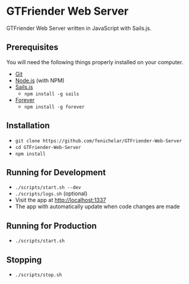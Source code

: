 # GTFriender Web Server

GTFriender Web Server written in JavaScript with Sails.js.

## Prerequisites

You will need the following things properly installed on your computer.

* [Git](http://git-scm.com/)
* [Node.js](http://nodejs.org/) (with NPM)
* [Sails.js](http://sailsjs.org)
  - `npm install -g sails`
* [Forever](https://github.com/foreverjs/forever)
  - `npm install -g forever`

## Installation

* `git clone https://github.com/fenichelar/GTFriender-Web-Server`
* `cd GTFriender-Web-Server`
* `npm install`

## Running for Development

* `./scripts/start.sh --dev`
* `./scripts/logs.sh` (optional)
* Visit the app at [http://localhost:1337](http://localhost:1337)
* The app with automatically update when code changes are made

## Running for Production

* `./scripts/start.sh`

## Stopping

* `./scripts/stop.sh`
